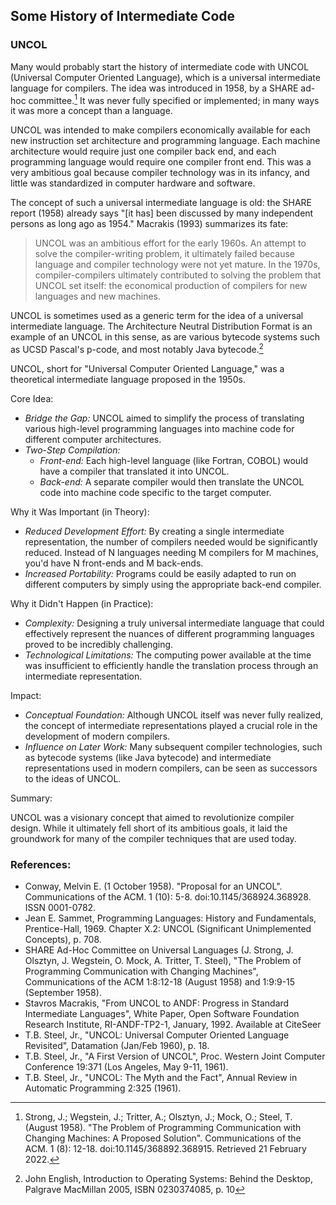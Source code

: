 
## Some History of Intermediate Code

### UNCOL

Many would probably start the history of intermediate code with UNCOL (Universal Computer Oriented Language), which is a universal
intermediate language for compilers. The idea was introduced in 1958, by a SHARE ad-hoc committee.[^1] It was never fully specified
or implemented; in many ways it was more a concept than a language.

UNCOL was intended to make compilers economically available for each new instruction set architecture and programming language.
Each machine architecture would require just one compiler back end, and each programming language would require one compiler front end.
This was a very ambitious goal because compiler technology was in its infancy, and little was standardized in computer hardware and software.

The concept of such a universal intermediate language is old: the SHARE report (1958) already says "[it has] been discussed by many
independent persons as long ago as 1954." Macrakis (1993) summarizes its fate:

> UNCOL was an ambitious effort for the early 1960s. An attempt to solve the compiler-writing problem, it ultimately failed because
> language and compiler technology were not yet mature. In the 1970s, compiler-compilers ultimately contributed to solving the problem
> that UNCOL set itself: the economical production of compilers for new languages and new machines.

UNCOL is sometimes used as a generic term for the idea of a universal intermediate language. The Architecture Neutral Distribution
Format is an example of an UNCOL in this sense, as are various bytecode systems such as UCSD Pascal's p-code, and most notably Java bytecode.[^3]


[^1]: Strong, J.; Wegstein, J.; Tritter, A.; Olsztyn, J.; Mock, O.; Steel, T. (August 1958).
"The Problem of Programming Communication with Changing Machines: A Proposed Solution".
Communications of the ACM. 1 (8): 12-18. doi:10.1145/368892.368915. Retrieved 21 February 2022.

[^3]: John English, Introduction to Operating Systems: Behind the Desktop, Palgrave MacMillan 2005, ISBN 0230374085, p. 10


UNCOL, short for "Universal Computer Oriented Language," was a theoretical intermediate language proposed in the 1950s. 

Core Idea:
* *Bridge the Gap:* UNCOL aimed to simplify the process of translating various high-level programming languages into machine code for different computer architectures.
* *Two-Step Compilation:* 
    * *Front-end:* Each high-level language (like Fortran, COBOL) would have a compiler that translated it into UNCOL.
    * *Back-end:* A separate compiler would then translate the UNCOL code into machine code specific to the target computer.

Why it Was Important (in Theory):

* *Reduced Development Effort:* By creating a single intermediate representation, the number of compilers needed would be significantly reduced. Instead of N languages needing M compilers for M machines, you'd have N front-ends and M back-ends.
* *Increased Portability:* Programs could be easily adapted to run on different computers by simply using the appropriate back-end compiler.

Why it Didn't Happen (in Practice):

* *Complexity:* Designing a truly universal intermediate language that could effectively represent the nuances of different programming languages proved to be incredibly challenging.
* *Technological Limitations:* The computing power available at the time was insufficient to efficiently handle the translation process through an intermediate representation.

Impact:

* *Conceptual Foundation:* Although UNCOL itself was never fully realized, the concept of intermediate representations played a crucial role in the development of modern compilers.
* *Influence on Later Work:* Many subsequent compiler technologies, such as bytecode systems (like Java bytecode) and intermediate representations used in modern compilers, can be seen as successors to the ideas of UNCOL.

Summary:

UNCOL was a visionary concept that aimed to revolutionize compiler design. While it ultimately fell short of its ambitious goals, it laid the groundwork for many of the compiler techniques that are used today.


### References:

* Conway, Melvin E. (1 October 1958). "Proposal for an UNCOL". Communications of the ACM. 1 (10): 5-8. doi:10.1145/368924.368928. ISSN 0001-0782.
* Jean E. Sammet, Programming Languages: History and Fundamentals, Prentice-Hall, 1969. Chapter X.2: UNCOL (Significant Unimplemented Concepts), p. 708.
* SHARE Ad-Hoc Committee on Universal Languages (J. Strong, J. Olsztyn, J. Wegstein, O. Mock, A. Tritter, T. Steel), "The Problem of Programming Communication with Changing Machines", Communications of the ACM 1:8:12-18 (August 1958) and 1:9:9-15 (September 1958).
* Stavros Macrakis, "From UNCOL to ANDF: Progress in Standard Intermediate Languages", White Paper, Open Software Foundation Research Institute, RI-ANDF-TP2-1, January, 1992. Available at CiteSeer
* T.B. Steel, Jr., "UNCOL: Universal Computer Oriented Language Revisited", Datamation (Jan/Feb 1960), p. 18.
* T.B. Steel, Jr., "A First Version of UNCOL", Proc. Western Joint Computer Conference 19:371 (Los Angeles, May 9-11, 1961).
* T.B. Steel, Jr., "UNCOL: The Myth and the Fact", Annual Review in Automatic Programming 2:325 (1961).
